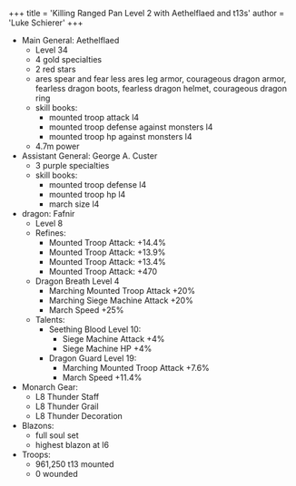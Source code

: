 +++
title = 'Killing Ranged Pan Level 2 with Aethelflaed and t13s'
author = 'Luke Schierer'
+++

* Main General: Aethelflaed
  * Level 34
  * 4 gold specialties
  * 2 red stars
  * ares spear and fear less ares leg armor, courageous dragon armor, fearless dragon boots, fearless dragon helmet, courageous dragon ring
  * skill books:
    * mounted troop attack l4
    * mounted troop defense against monsters l4
    * mounted troop hp against monsters l4
  * 4.7m power
* Assistant General: George A. Custer
  * 3 purple specialties
  * skill books:
    * mounted troop defense l4
    * mounted troop hp l4
    * march size l4
* dragon: Fafnir
  * Level 8
  * Refines:
    * Mounted Troop Attack: +14.4%
    * Mounted Troop Attack: +13.9%
    * Mounted Troop Attack: +13.4%
    * Mounted Troop Attack: +470
  * Dragon Breath Level 4
    * Marching Mounted Troop Attack +20%
    * Marching Siege Machine Attack +20%
    * March Speed +25%
  * Talents:
    * Seething Blood Level 10:
      * Siege Machine Attack +4%
      * Siege Machine HP +4%
    * Dragon Guard Level 19:
      * Marching Mounted Troop Attack +7.6%
      * March Speed +11.4%
* Monarch Gear:
  * L8 Thunder Staff
  * L8 Thunder Grail
  * L8 Thunder Decoration
* Blazons:
  * full soul set
  * highest blazon at l6
* Troops:
  * 961,250 t13 mounted
  * 0 wounded

